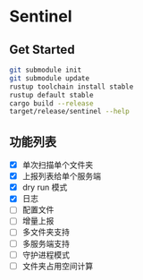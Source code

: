 # Sentinel

## Get Started

```sh
git submodule init
git submodule update
rustup toolchain install stable
rustup default stable
cargo build --release
target/release/sentinel --help
```

## 功能列表

- [x] 单次扫描单个文件夹
- [x] 上报列表给单个服务端
- [x] dry run 模式
- [x] 日志
- [ ] 配置文件
- [ ] 增量上报
- [ ] 多文件夹支持
- [ ] 多服务端支持
- [ ] 守护进程模式
- [ ] 文件夹占用空间计算